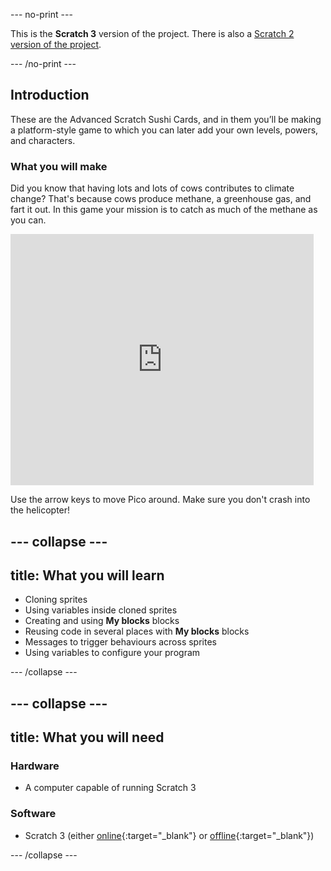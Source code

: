 --- no-print ---

This is the **Scratch 3** version of the project. There is also a [Scratch 2 version of the project](https://projects.raspberrypi.org/en/projects/cd-sebento-scratch-3-scratch2).

--- /no-print ---

## Introduction

These are the Advanced Scratch Sushi Cards, and in them you’ll be making a platform-style game to which you can later add your own levels, powers, and characters.

### What you will make

Did you know that having lots and lots of cows contributes to climate change? That's because cows produce methane, a greenhouse gas, and fart it out. In this game your mission is to catch as much of the methane as you can.

<div class="scratch-preview">
  <iframe allowtransparency="true" width="485" height="402" src="https://scratch.mit.edu/projects/embed/219285989/?autostart=false" frameborder="0"></iframe>
</div>

Use the arrow keys to move Pico around. Make sure you don't crash into the helicopter!

--- collapse ---
---
title: What you will learn
---

+ Cloning sprites
+ Using variables inside cloned sprites
+ Creating and using **My blocks** blocks
+ Reusing code in several places with **My blocks** blocks
+ Messages to trigger behaviours across sprites
+ Using variables to configure your program

--- /collapse ---

--- collapse ---
---
title: What you will need
---

### Hardware

+ A computer capable of running Scratch 3

### Software

+ Scratch 3 (either [online](https://scratch.mit.edu/projects/editor/){:target="_blank"} or [offline](https://scratch.mit.edu/download/){:target="_blank"})

--- /collapse ---
